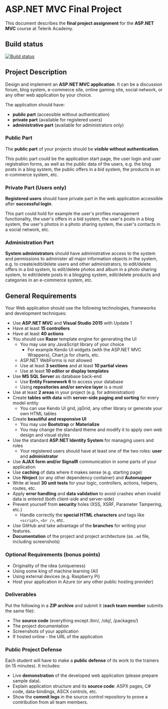 # ASP.NET MVC Final Project

This document describes the **final project assignment** for the **ASP.NET MVC** course at Telerik Academy.

## Build status
[![Build status](https://ci.appveyor.com/api/projects/status/1fmtvbih1v6jtv6v?svg=true)](https://ci.appveyor.com/project/dchakov/asp-net-mvc-project/branch/master)

## Project Description

Design and implement an **ASP.NET MVC application**. It can be a discussion forum, blog system, e-commerce site, online gaming site, social network, or any other web application by your choice.

The application should have:
* **public part** (accessible without authentication)
* **private part** (available for registered users)
* **administrative part** (available for administrators only)

### Public Part

The **public part** of your projects should be **visible without authentication**.

This public part could be the application start page, the user login and user registration forms, as well as the public data of the users, e.g. the blog posts in a blog system, the public offers in a bid system, the products in an e-commerce system, etc.

### Private Part (Users only)

**Registered users** should have private part in the web application accessible after **successful login**.

This part could hold for example the user's profiles management functionality, the user's offers in a bid system, the user's posts in a blog system, the user's photos in a photo sharing system, the user's contacts in a social network, etc.

### Administration Part

**System administrators** should have administrative access to the system and permissions to administer all major information objects in the system, e.g. to create/edit/delete users and other administrators, to edit/delete offers in a bid system, to edit/delete photos and album in a photo sharing system, to edit/delete posts in a blogging system, edit/delete products and categories in an e-commerce system, etc.

## General Requirements

Your Web application should use the following technologies, frameworks and development techniques:
* Use **ASP.NET MVC** and **Visual Studio 2015** with Update 1
* Have at least **15 controllers**
* Have at least **40 actions**
* You should use **Razor** template engine for generating the UI
	* You may use any JavaScript library of your choice
		* For example Kendo UI widgets (with the ASP.NET MVC Wrappers), Chart.js for charts, etc.
	* ASP.NET WebForms is not allowed
	* Use at least **3 sections** and at least **10 partial views**
	* Use at least **10 editor or display templates**
* Use **MS SQL Server** as database back-end
	* Use **Entity Framework 6** to access your database
	* Using **repositories and/or service layer** is a must
* Use at least **2 areas** in your project (e.g. for administration)
* Create **tables with data** with **server-side paging and sorting** for every model entity
	* You can use Kendo UI grid, jqGrid, any other library or generate your own HTML tables
* Create **beautiful and responsive UI**
	* You may use **Bootstrap** or **Materialize**
	* You may change the standard theme and modify it to apply own web design and visual styles
* Use the standard **ASP.NET Identity System** for managing users and roles
	* Your registered users should have at least one of the two roles: **user** and **administrator**
* Use **AJAX form and/or SignalR** communication in some parts of your application
* Use **caching** of data where it makes sense (e.g. starting page)
* Use **Ninject** (or any other dependency container) and **Automapper**
* Write at least **30 unit tests** for your logic, controllers, actions, helpers, routes, etc.
* Apply **error handling** and **data validation** to avoid crashes when invalid data is entered (both client-side and server-side)
* Prevent yourself from **security** holes (XSS, XSRF, Parameter Tampering, etc.)
	* Handle correctly the **special HTML characters** and tags like `<script>`, `<br />`, etc.
* Use GitHub and take advantage of the **branches** for writing your features.
* **Documentation** of the project and project architecture (as `.md` file, including screenshots)

### Optional Requirements (bonus points)

* Originality of the idea (uniqueness)
* Using some king of machine learning (AI)
* Using external devices (e.g. Raspberry Pi)
* Host your application in Azure (or any other public hosting provider)

### Deliverables

Put the following in a **ZIP archive** and submit it (**each team member** submits the same file):
* The **source code** (everything except /bin/, /obj/, /packages/)
* The project documentation
* Screenshots of your application
* If hosted online - the URL of the application

### Public Project Defense

Each student will have to make a **public defense** of its work to the trainers (in 15 minutes). It includes:
* Live **demonstration** of the developed web application (please prepare sample data).
* Explain application structure and its **source code**: ASPX pages, C# code, data-bindings, ASCX controls, etc.
* Show the **commit logs** in the source control repository to prove a contribution from all team members.
